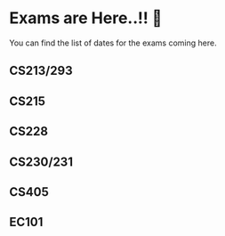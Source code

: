 # Exams are Here..!! 🥲
You can find the list of dates for the exams coming here.
## CS213/293
## CS215
## CS228
## CS230/231
## CS405
## EC101
